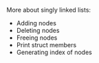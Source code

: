More about singly linked lists:
- Adding nodes
- Deleting nodes
- Freeing nodes
- Print struct members
- Generating index of nodes

